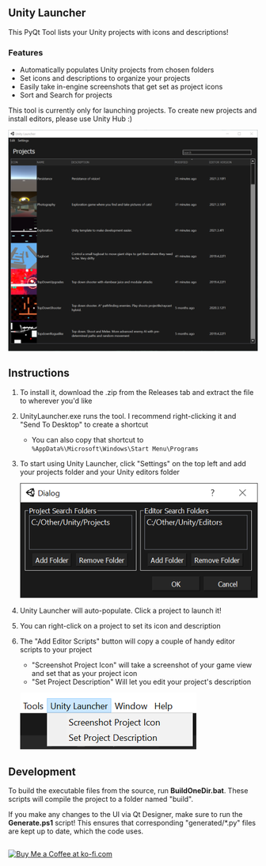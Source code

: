 ## Unity Launcher
This PyQt Tool lists your Unity projects with icons and descriptions!
### Features
- Automatically populates Unity projects from chosen folders
- Set icons and descriptions to organize your projects
- Easily take in-engine screenshots that get set as project icons
- Sort and Search for projects

This tool is currently only for launching projects. To create new projects and install editors, please use Unity Hub :)

![Main Window Example](https://raw.githubusercontent.com/Kainkun/UnityLauncher/main/images/Examples/MainWindow.png)

## Instructions
1. To install it, download the .zip from the Releases tab and extract the file to wherever you'd like
2. UnityLauncher.exe runs the tool. I recommend right-clicking it and "Send To Desktop" to create a shortcut
    - You can also copy that shortcut to `%AppData%\Microsoft\Windows\Start Menu\Programs`
3. To start using Unity Launcher, click "Settings" on the top left and add your projects folder and your Unity editors folder

    ![Settings Popup Example](https://raw.githubusercontent.com/Kainkun/UnityLauncher/main/images/Examples/Settings.png)
4. Unity Launcher will auto-populate. Click a project to launch it!
5. You can right-click on a project to set its icon and description
6. The "Add Editor Scripts" button will copy a couple of handy editor scripts to your project
    - "Screenshot Project Icon" will take a screenshot of your game view and set that as your project icon
    - "Set Project Description" Will let you edit your project's description

    ![Unity Menu Bar Example](https://raw.githubusercontent.com/Kainkun/UnityLauncher/main/images/Examples/UnityMenuBar.png)

## Development
To build the executable files from the source, run **BuildOneDir.bat**.
These scripts will compile the project to a folder named "build".

If you make any changes to the UI via Qt Designer, make sure to run the **Generate.ps1** script!
This ensures that corresponding "generated/*.py" files are kept up to date, which the code uses.

##

<a href='https://ko-fi.com/kainkun' target='_blank'><img height='35' style='border:0px;height:46px;' src='https://az743702.vo.msecnd.net/cdn/kofi3.png?v=0' border='0' alt='Buy Me a Coffee at ko-fi.com' />
